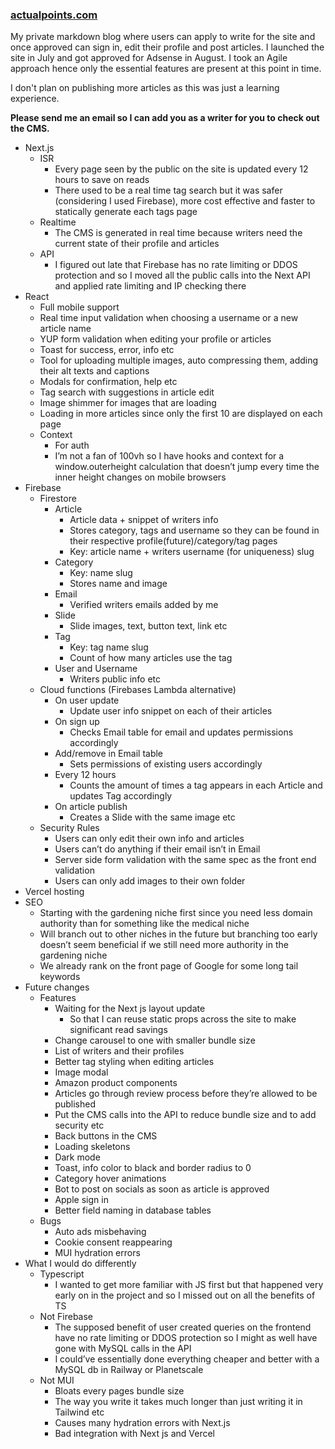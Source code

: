### [actualpoints.com](https://www.actualpoints.com/)

My private markdown blog where users can apply to write for the site and once approved can sign in, edit their profile and post articles. I launched the site in July and got approved for Adsense in August. I took an Agile approach hence only the essential features are present at this point in time. 

I don't plan on publishing more articles as this was just a learning experience.

**Please send me an email so I can add you as a writer for you to check out the CMS.**



* Next.js
    * ISR
        * Every page seen by the public on the site is updated every 12 hours to save on reads
        * There used to be a real time tag search but it was safer (considering I used Firebase), more cost effective and faster to statically generate each tags page
    * Realtime
        * The CMS is generated in real time because writers need the current state of their profile and articles
    * API
        * I figured out late that Firebase has no rate limiting or DDOS protection and so I moved all the public calls into the Next API and applied rate limiting and IP checking there
* React
    * Full mobile support
    * Real time input validation when choosing a username or a new article name
    * YUP form validation when editing your profile or articles
    * Toast for success, error, info etc
    * Tool for uploading multiple images, auto compressing them, adding their alt texts and captions
    * Modals for confirmation, help etc
    * Tag search with suggestions in article edit
    * Image shimmer for images that are loading
    * Loading in more articles since only the first 10 are displayed on each page
    * Context
        * For auth
        * I’m not a fan of 100vh so I have hooks and context for a window.outerheight calculation that doesn’t jump every time the inner height changes on mobile browsers
* Firebase
    * Firestore
        * Article
            * Article data + snippet of writers info
            * Stores category, tags and username so they can be found in their respective profile(future)/category/tag pages
            * Key: article name + writers username (for uniqueness) slug
        * Category
            * Key: name slug
            * Stores name and image
        * Email
            * Verified writers emails added by me
        * Slide
            * Slide images, text, button text, link etc
        * Tag
            * Key: tag name slug
            * Count of how many articles use the tag
        * User and Username
            * Writers public info etc
    * Cloud functions (Firebases Lambda alternative)
        * On user update
            * Update user info snippet on each of their articles
        * On sign up
            * Checks Email table for email and updates permissions accordingly
        * Add/remove in Email table
            * Sets permissions of existing users accordingly
        * Every 12 hours
            * Counts the amount of times a tag appears in each Article and updates Tag accordingly
        * On article publish
            * Creates a Slide with the same image etc
    * Security Rules
        * Users can only edit their own info and articles
        * Users can’t do anything if their email isn’t in Email
        * Server side form validation with the same spec as the front end validation
        * Users can only add images to their own folder
* Vercel hosting
* SEO
    * Starting with the gardening niche first since you need less domain authority than for something like the medical niche
    * Will branch out to other niches in the future but branching too early doesn’t seem beneficial if we still need more authority in the gardening niche
    * We already rank on the front page of Google for some long tail keywords
* Future changes
    * Features
        * Waiting for the Next js layout update
            * So that I can reuse static props across the site to make significant read savings
        * Change carousel to one with smaller bundle size
        * List of writers and their profiles
        * Better tag styling when editing articles
        * Image modal
        * Amazon product components
        * Articles go through review process before they’re allowed to be published
        * Put the CMS calls into the API to reduce bundle size and to add security etc
        * Back buttons in the CMS
        * Loading skeletons
        * Dark mode
        * Toast, info color to black and border radius to 0
        * Category hover animations
        * Bot to post on socials as soon as article is approved
        * Apple sign in
        * Better field naming in database tables
    * Bugs
        * Auto ads misbehaving
        * Cookie consent reappearing
        * MUI hydration errors
* What I would do differently
    * Typescript
        * I wanted to get more familiar with JS first but that happened very early on in the project and so I missed out on all the benefits of TS
    * Not Firebase
        * The supposed benefit of user created queries on the frontend have no rate limiting or DDOS protection so I might as well have gone with MySQL calls in the API
        * I could’ve essentially done everything cheaper and better with a MySQL db in Railway or Planetscale
    * Not MUI
        * Bloats every pages bundle size
        * The way you write it takes much longer than just writing it in Tailwind etc
        * Causes many hydration errors with Next.js
        * Bad integration with Next js and Vercel
